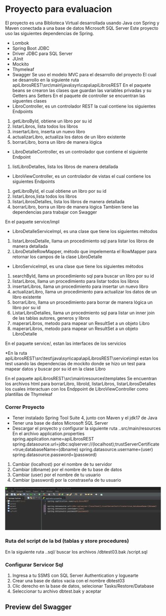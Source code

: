 # Proyecto para evaluacion

El proyecto es una Biblioteca Virtual desarrollada usando Java con Spring y Maven
conectada a una base de datos Microsoft SQL Server
Este proyecto uso las siguientes dependencias de Spring.
* Lombok
* Spring Boot JDBC
* Driver JDBC para SQL Server
* JUnit
* Mockito
* Thymeleaf
* Swagger
Se uso el modelo MVC para el desarrollo del proyecto
El cual se desarrollo en la siguiente ruta
apiLibrosREST\src\main\java\syn\capa\apiLibrosREST
En el paquete beans se crearon las clases que guardan las variables privadas y su  Getters ans Setters
En el paquete de controller se encuentran las siguentes clases
* LibroController, es un controlador REST la cual contiene los siguientes Endpoints
1. getLibroById, obtiene un libro por su id
2. listarLibros, lista todos los libros
4. insertarLibro, inserta un nuevo libro
5. actualizarLibro, actualiza los datos de un libro existente
6. borrarLibro, borra un libro de manera lógica

* LibroDetalleController, es un controlador que contiene el siguiente Endpoint
1. listLibroDetalles, lista los libros de manera detallada

* LibroViewController, es un controlador de vistas el cual contiene los siguientes Endpoints
1. getLibroById, el cual obtiene un libro por su id
2. listarLibros,lista todos los libros
3. listarLibrosDetalles, lista los libros de manera detallada
4. borrarLibro, borra un libro de manera lógica
Tambien tiene las dependencias para trabajar con Swagger

En el paquete service/impl
* LibroDetalleServiceImpl, es una clase que tiene los siguientes métodos
1. listarLibrosDetalle, llama un procedimiento sql para listar los libros de manera detallada
2. LibroDetalleRowMapper, método que impelementa el RowMapper para retornar los campos de la clase LibroDetalle

* LibroServiceImpl, es una clase que tiene los siguientes métodos
1. searchById, llama un procedimiento sql para buscar un libro por su id
2. listarLibros, llama un procedimiento para listar todos los libros
3. insertarLibros, llama un procedimiento para insertar un nuevo libro
4. actualizarLibro, llama un procedimiento para actualizar los datos de un libro existente
5. borrarLibro, llama un procedimiento para borrar de manera lógica un libro por su id
6. ListarLibroDetalles, llama un procedmiento sql para listar un inner join de las tablas autores, generos y libros
7. maperarLibros, metodo para mapear un ResultSet a un objeto Libro
8. maperarLibros, metodo para mapear un ResultSet a un objeto LibroDetalle

En el paquete service/, estan las interfaces de los servicios

*En la ruta apiLibrosREST\src\test\java\syn\capa\apiLibrosREST\service\impl
estan los test usando las dependencias de mockito donde se hizo un test para mapear datos y buscar por su id en la clase Libro

En el paquete apiLibrosREST\src\main\resources\templates
Se encuentran los archivos html para borrarLibro, libroId, listarLibros, listarLibrosDetalles
los cuales interactuan con los Endppoint de LibroViewController como plantillas de Thymeleaf


### Correr Proyecto
* Tener instalado Spring Tool Suite 4, junto con Maven y el jdk17 de Java
* Tener una base de datos Microsoft SQL Server
* Descargar el proyecto y configurar la siguiente ruta ..src/main/resources
En el archivo application.properties
spring.application.name=apiLibrosREST
spring.datasource.url=jdbc:sqlserver://(localhost);trustServerCertificate=true;databaseName=(dbname)
spring.datasource.username=(user)
spring.datasource.password=(password)
1. Cambiar (localhost) por el nombre de tu servidor
2. Cambiar (dbname) por el nombre de tu base de datos
3. Cambiar (user) por el nombre de tu usuario
4. Cambiar (password) por la constraseña de tu usuario

![](https://github.com/grov9999/apiLibrosREST/blob/main/assets/202329.png)

### Ruta del script de la bd (tablas y store procedures)

En la siguiente ruta ..sql/
buscar los archivos
/dbtest03.bak
/script.sql

### Configurar Servicor Sql

1. Ingresa a tu SSMS con SQL Server Authentication y loguearte
2. Crear una base de datos vacia con el nombre dbtest03
3. Clic derecho en la base de datos, selecionar Tasks/Restore/Database
4. Seleccionar tu archivo dbtest.bak y aceptar

## Preview del Swagger
